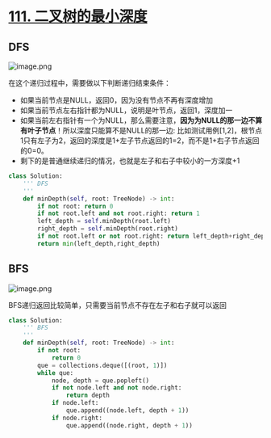 # [111. 二叉树的最小深度](https://leetcode-cn.com/problems/minimum-depth-of-binary-tree/)

## DFS

![image.png](assets/1597965016-AJnkxL-image.png)

在这个递归过程中，需要做以下判断递归结束条件：

* 如果当前节点是NULL，返回0，因为没有节点不再有深度增加
* 如果当前节点左右指针都为NULL，说明是叶节点，返回1，深度加一
* 如果当前左右指针有一个为NULL，那么需要注意，**因为为NULL的那一边不算有叶子节点**！所以深度只能算不是NULL的那一边:
  比如测试用例[1,2]，根节点1只有左子为2，返回的深度是1+左子节点返回的1=2，而不是1+右子节点返回的0=0。
* 剩下的是普通继续递归的情况，也就是左子和右子中较小的一方深度+1

```python
class Solution:
    ''' DFS
    '''
    def minDepth(self, root: TreeNode) -> int:
        if not root: return 0
        if not root.left and not root.right: return 1
        left_depth = self.minDepth(root.left)
        right_depth = self.minDepth(root.right)
        if not root.left or not root.right: return left_depth+right_depth+1
        return min(left_depth,right_depth)
```



## BFS

![image.png](assets/1597965123-xvjTsn-image.png)

BFS递归返回比较简单，只需要当前节点不存在左子和右子就可以返回

```python
class Solution:
    ''' BFS
    '''
    def minDepth(self, root: TreeNode) -> int:
        if not root:
            return 0
        que = collections.deque([(root, 1)])
        while que:
            node, depth = que.popleft()
            if not node.left and not node.right:
                return depth
            if node.left:
                que.append((node.left, depth + 1))
            if node.right:
                que.append((node.right, depth + 1))
```

